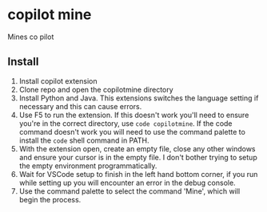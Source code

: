 # copilot mine

Mines co pilot

## Install

1. Install copilot extension
2. Clone repo and open the copilotmine directory
3. Install Python and Java. This extensions switches the language setting if necessary and this can cause errors.
4. Use F5 to run the extension. If this doesn't work you'll need to ensure you're in the correct directory, use `code copilotmine`. If the code command doesn't work you will need to use the command palette to install the `code` shell command in PATH.
5. With the extension open, create an empty file, close any other windows and ensure your cursor is in the empty file. I don't bother trying to setup the empty environment programmatically.
6. Wait for VSCode setup to finish in the left hand bottom corner, if you run while setting up you will encounter an error in the debug console. 
7. Use the command palette to select the command 'Mine', which will begin the process.